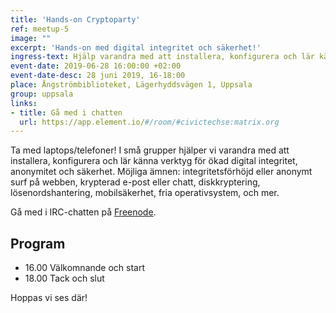 ```yaml
---
title: 'Hands-on Cryptoparty'
ref: meetup-5
image: ""
excerpt: 'Hands-on med digital integritet och säkerhet!'
ingress-text: Hjälp varandra med att installera, konfigurera och lär känna verktyg för ökad digital integritet, anonymitet och säkerhet.
event-date: 2019-06-28 16:00:00 +02:00
event-date-desc: 28 juni 2019, 16-18:00
place: Ångströmbiblioteket, Lägerhyddsvägen 1, Uppsala
group: uppsala
links:
- title: Gå med i chatten
  url: https://app.element.io/#/room/#civictechse:matrix.org
---
```

Ta med laptops/telefoner! I små grupper hjälper vi varandra med att installera, konfigurera och lär känna verktyg för ökad digital integritet, anonymitet och säkerhet. Möjliga ämnen: integritetsförhöjd eller anonymt surf på webben, krypterad e-post eller chatt, diskkryptering, lösenordshantering, mobilsäkerhet, fria operativsystem, och mer.

Gå med i IRC-chatten på [Freenode](http://webchat.freenode.net/?channels=%23cryptoparty-uppsala).

## Program

* 16.00 Välkomnande och start
* 18.00 Tack och slut

Hoppas vi ses där!
